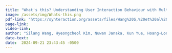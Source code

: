 ```yaml
---
title: "What's this? Understanding User Interaction Behaviour with Multimodal Input Information Retrieval System"
image: /assets/img/Whats-this.png
pdf-link: "https://synteraction.org/assets/files/Wang%20S,%20et%20al%20-%202024%20-%20Understanding%20User%20Interaction%20Behaviour%20with.pdf"
page-link:
video-link:
author: "Silang Wang, Hyeongcheol Kim, Nuwan Janaka, Kun Yue, Hoang-Long Nguyen, Shengdong Zhao, Haiming Liu, Khanh-Duy Le"
date-text:
date:  2024-09-21 23:43:45 -0500
---
```





